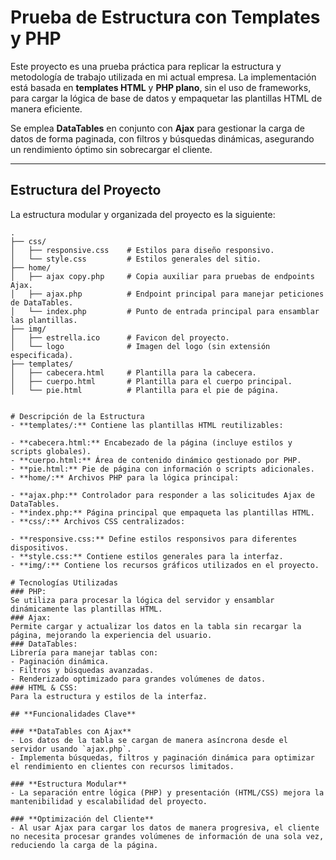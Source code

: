 # **Prueba de Estructura con Templates y PHP**

Este proyecto es una prueba práctica para replicar la estructura y metodología de trabajo utilizada en mi actual empresa. La implementación está basada en **templates HTML** y **PHP plano**, sin el uso de frameworks, para cargar la lógica de base de datos y empaquetar las plantillas HTML de manera eficiente.

Se emplea **DataTables** en conjunto con **Ajax** para gestionar la carga de datos de forma paginada, con filtros y búsquedas dinámicas, asegurando un rendimiento óptimo sin sobrecargar el cliente.

---

## **Estructura del Proyecto**

La estructura modular y organizada del proyecto es la siguiente:

```plaintext
.
├── css/
│   ├── responsive.css    # Estilos para diseño responsivo.
│   └── style.css         # Estilos generales del sitio.
├── home/
│   ├── ajax copy.php     # Copia auxiliar para pruebas de endpoints Ajax.
│   ├── ajax.php          # Endpoint principal para manejar peticiones de DataTables.
│   └── index.php         # Punto de entrada principal para ensamblar las plantillas.
├── img/
│   ├── estrella.ico      # Favicon del proyecto.
│   └── logo              # Imagen del logo (sin extensión especificada).
├── templates/
│   ├── cabecera.html     # Plantilla para la cabecera.
│   ├── cuerpo.html       # Plantilla para el cuerpo principal.
│   └── pie.html          # Plantilla para el pie de página.


# Descripción de la Estructura
- **templates/:** Contiene las plantillas HTML reutilizables:

- **cabecera.html:** Encabezado de la página (incluye estilos y scripts globales).
- **cuerpo.html:** Área de contenido dinámico gestionado por PHP.
- **pie.html:** Pie de página con información o scripts adicionales.
- **home/:** Archivos PHP para la lógica principal:

- **ajax.php:** Controlador para responder a las solicitudes Ajax de DataTables.
- **index.php:** Página principal que empaqueta las plantillas HTML.
- **css/:** Archivos CSS centralizados:

- **responsive.css:** Define estilos responsivos para diferentes dispositivos.
- **style.css:** Contiene estilos generales para la interfaz.
- **img/:** Contiene los recursos gráficos utilizados en el proyecto.

# Tecnologías Utilizadas
### PHP:
Se utiliza para procesar la lógica del servidor y ensamblar dinámicamente las plantillas HTML.
### Ajax: 
Permite cargar y actualizar los datos en la tabla sin recargar la página, mejorando la experiencia del usuario.
### DataTables: 
Librería para manejar tablas con:
- Paginación dinámica.
- Filtros y búsquedas avanzadas.
- Renderizado optimizado para grandes volúmenes de datos.
### HTML & CSS: 
Para la estructura y estilos de la interfaz.

## **Funcionalidades Clave**

### **DataTables con Ajax**
- Los datos de la tabla se cargan de manera asíncrona desde el servidor usando `ajax.php`.
- Implementa búsquedas, filtros y paginación dinámica para optimizar el rendimiento en clientes con recursos limitados.

### **Estructura Modular**
- La separación entre lógica (PHP) y presentación (HTML/CSS) mejora la mantenibilidad y escalabilidad del proyecto.

### **Optimización del Cliente**
- Al usar Ajax para cargar los datos de manera progresiva, el cliente no necesita procesar grandes volúmenes de información de una sola vez, reduciendo la carga de la página.


